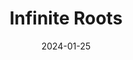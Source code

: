 ---  
layout: startup_page  
title: "Infinite Roots"  
id: "infiniteroots.com"  
permalink: "/infiniterootsinfiniteroots.com01252024/"  
website: "https://www.infiniteroots.com/"  
funding_round: "Series B"  
funding_amount: "$58M"  
investors: "Dr Hans Riegel Holding (HRH), EIC Fund, REWE Group, Betagro Ventures, Clay Capital, FoodLabs, Redalpine, Simon Capital, Happiness Capita"  
about: "Infinite Roots develops mushroom mycelium-based nutrition products to address climate change, resource conservation, and food security. Its patented technologies create diverse and versatile food products using edible mushroom mycelium. The company aims to lead a shift towards a more sustainable and healthy food system."  
markets: "Biotech, Food Tech, Health Care"  
hq: "Hamburg, Hamburg, Germany"  
founded_year: "2017"  
linkedin: "https://www.linkedin.com/company/infiniteroots/"  
twitter: "https://twitter.com/mushlabs"  
instagram: ""  
facebook: "https://www.facebook.com/p/Infinite-Roots-100071938780225"  
crunchbase: "https://www.crunchbase.com/organization/mushlabs"  
pitchbook: "https://pitchbook.com/profiles/company/294503-68"  

date_display: "25-Jan-2024"  
date: "2024-01-25"

# SEO Optimization  
meta_title: "Infinite Roots - Series B Funding ($58M)"  
meta_description: "Infinite Roots, Infinite Roots develops mushroom mycelium-based nutrition products to address climate change, resource conservation, and food security. Its patented t..."  
meta_keywords: "Infinite Roots, Biotech, Food Tech, Health Care, Series B funding"  
canonical_url: "https://startup.projectstartups.com/infiniterootsinfiniteroots.com01252024/"  
---